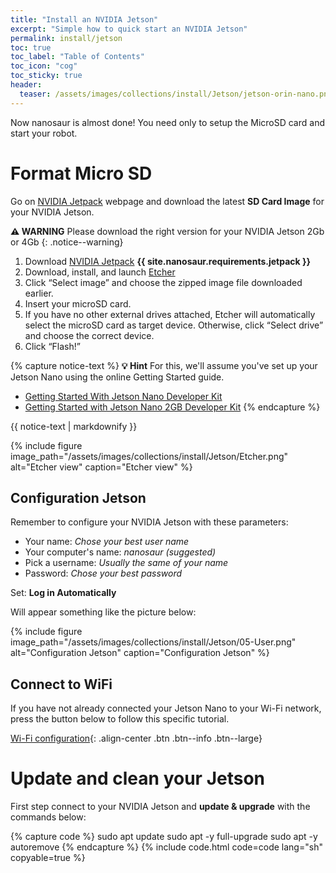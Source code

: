 ```yaml
---
title: "Install an NVIDIA Jetson"
excerpt: "Simple how to quick start an NVIDIA Jetson"
permalink: install/jetson
toc: true
toc_label: "Table of Contents"
toc_icon: "cog"
toc_sticky: true
header:
  teaser: /assets/images/collections/install/Jetson/jetson-orin-nano.png
---
```


Now nanosaur is almost done! You need only to setup the MicroSD card and start your robot.

# Format Micro SD

Go on [NVIDIA Jetpack](https://developer.nvidia.com/embedded/Jetpack) webpage and download the latest **SD Card Image** for your NVIDIA Jetson.

**:warning: WARNING** Please download the right version for your NVIDIA Jetson 2Gb or 4Gb
{: .notice--warning}

1. Download [NVIDIA Jetpack](https://developer.nvidia.com/embedded/Jetpack) **{{ site.nanosaur.requirements.jetpack }}**
2. Download, install, and launch [Etcher](https://www.balena.io/etcher)
3. Click “Select image” and choose the zipped image file downloaded earlier.
4. Insert your microSD card.
5. If you have no other external drives attached, Etcher will automatically select the microSD card as target device. Otherwise, click “Select drive” and choose the correct device.
6. Click “Flash!”

{% capture notice-text %}
**:bulb: Hint** For this, we'll assume you've set up your Jetson Nano using the online Getting Started guide.

* [Getting Started With Jetson Nano Developer Kit](https://developer.nvidia.com/embedded/learn/get-started-jetson-nano-devkit)
* [Getting Started with Jetson Nano 2GB Developer Kit](https://developer.nvidia.com/embedded/learn/get-started-jetson-nano-2gb-devkit)
{% endcapture %}

<div class="notice--success">
  {{ notice-text | markdownify }}
</div>

{% include figure image_path="/assets/images/collections/install/Jetson/Etcher.png" alt="Etcher view" caption="Etcher view" %}

## Configuration Jetson

Remember to configure your NVIDIA Jetson with these parameters:

* Your name: *Chose your best user name*
* Your computer's name: *nanosaur (suggested)*
* Pick a username: *Usually the same of your name*
* Password: *Chose your best password*

Set: **Log in Automatically**

Will appear something like the picture below:

{% include figure image_path="/assets/images/collections/install/Jetson/05-User.png" alt="Configuration Jetson" caption="Configuration Jetson" %}

## Connect to WiFi

If you have not already connected your Jetson Nano to your Wi-Fi network, press the button below to follow this specific tutorial.

[Wi-Fi configuration](/install/wifi){: .align-center .btn .btn--info .btn--large}

# Update and clean your Jetson

First step connect to your NVIDIA Jetson and **update & upgrade** with the commands below:

{% capture code %}
sudo apt update
sudo apt -y full-upgrade
sudo apt -y autoremove
{% endcapture %}
{% include code.html code=code lang="sh" copyable=true %}
